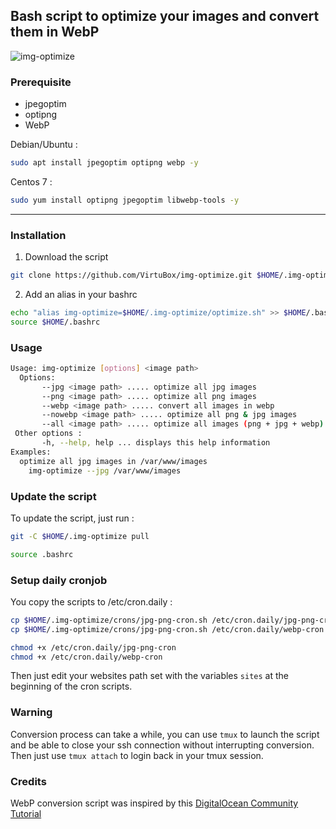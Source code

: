 ## Bash script to optimize your images and convert them in WebP

![img-optimize](https://raw.githubusercontent.com/VirtuBox/img-optimize/master/img-optimize.png)

### Prerequisite

* jpegoptim
* optipng
* WebP

Debian/Ubuntu :

```bash
sudo apt install jpegoptim optipng webp -y
```

Centos 7  :

```bash
sudo yum install optipng jpegoptim libwebp-tools -y
```

---

### Installation

1) Download the script

```bash
git clone https://github.com/VirtuBox/img-optimize.git $HOME/.img-optimize
```

2) Add an alias in your bashrc

```bash
echo "alias img-optimize=$HOME/.img-optimize/optimize.sh" >> $HOME/.bashrc
source $HOME/.bashrc
```

### Usage

```bash
Usage: img-optimize [options] <image path>
  Options:
       --jpg <image path> ..... optimize all jpg images
       --png <image path> ..... optimize all png images
       --webp <image path> ..... convert all images in webp
       --nowebp <image path> ..... optimize all png & jpg images
       --all <image path> ..... optimize all images (png + jpg + webp)
 Other options :
       -h, --help, help ... displays this help information
Examples:
  optimize all jpg images in /var/www/images
    img-optimize --jpg /var/www/images

```

### Update the script

To update the script, just run :

```bash
git -C $HOME/.img-optimize pull

source .bashrc
```

### Setup daily cronjob

You copy the scripts to /etc/cron.daily :

```bash
cp $HOME/.img-optimize/crons/jpg-png-cron.sh /etc/cron.daily/jpg-png-cron
cp $HOME/.img-optimize/crons/jpg-png-cron.sh /etc/cron.daily/webp-cron

chmod +x /etc/cron.daily/jpg-png-cron
chmod +x /etc/cron.daily/webp-cron
```

Then just edit your websites path set with the variables `sites` at the beginning of the cron scripts.

### Warning

Conversion process can take a while, you can use `tmux` to launch the script and be able to close your ssh connection without interrupting conversion. Then just use `tmux attach` to login back in your tmux session.

### Credits

WebP conversion script was inspired by this [DigitalOcean Community Tutorial](https://www.digitalocean.com/community/tutorials/how-to-create-and-serve-webp-images-to-speed-up-your-website)